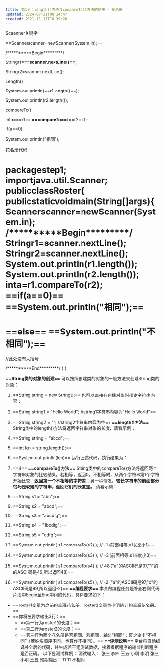 ```yaml
---
title: 第1关：length()方法与compareTo()方法的使用 - 花名册
updated: 2024-07-21T08:14:47
created: 2021-11-17T10:39:28
---
```


Scaanner关键字

==Scannerscanner=newScanner(System.in);==

/\*\*\*\*\*\*\*\*\*\*Begin\*\*\*\*\*\*\*\*\*/

Stringr1=**==scanner.nextLine()==**;

Stringr2=scanner.nextLine();

Length()

System.out.println(==r1.length()==);

System.out.println(r2.length());

compareTo()

inta===r1==.**==compareTo==**(==r2==);

if(a==0)

System.out.println("相同");

花名册代码

packagestep1;
importjava.util.Scanner;
publicclassRoster{
publicstaticvoidmain(String\[\]args){
Scannerscanner=newScanner(System.in);
/\*\*\*\*\*\*\*\*\*\*Begin\*\*\*\*\*\*\*\*\*/
Stringr1=scanner.nextLine();
Stringr2=scanner.nextLine();
System.out.println(r1.length());
System.out.println(r2.length());
inta=r1.compareTo(r2);
==if(a==0)==
==System.out.println("相同");==
====
==else==
==System.out.println("不相同");==
====
//此处没有大括号

/\*\*\*\*\*\*\*\*\*\*End\*\*\*\*\*\*\*\*\*/
}
}

**==String类的对象的创建==**
可以按照创建类的对象的一般方法来创建String类的对象：

1.  ==String string = new String();==
也可以直接在创建对象时指定字符串内容：

1.  ==String string1 = "Hello World"; //string1字符串内容为"Hello World"==
2.  ==String string2 = ""; //string2字符串内容为空==
**==length()方法==**
String类中的length()方法将返回字符串对象的长度，请看示例：

1.  ==String string = "abcd";==
2.  ==int len = string.length();==
3.  ==System.out.println(len)==
运行上述代码，执行结果为：

1.  ==4==
**==compareTo()方法==**
String类中的compareTo()方法将返回两个字符串对象的比较结果，若相等，返回0。不相等时，从两个字符串第1个字符开始比较，**返回第一个不相等的字符差**；另一种情况，**较长字符串的前面部分恰巧是较短的字符串，返回它们的长度差。**
请看示例：

1.  ==String s1 = "abc";==
2.  ==String s2 = "abcd";==
3.  ==String s3 = "abcdfg";==
4.  ==String s4 = "1bcdfg";==
5.  ==String s5 = "cdfg";==
6.  ==System.out.println( s1.compareTo(s2) ); // -1 (前面相等,s1长度小1)==
7.  ==System.out.println( s1.compareTo(s3) ); // -3 (前面相等,s1长度小3)==
8.  ==System.out.println( s1.compareTo(s4) ); // 48 ("a"的ASCII码是97,"1"的的ASCII码是49,所以返回48)==
9.  ==System.out.println( s1.compareTo(s5) ); // -2 ("a"的ASCII码是97,"c"的ASCII码是99,所以返回-2)==
**==编程要求==**
本关的编程任务是补全右侧代码片段中Begin至End中间的代码，具体要求如下：
- ==roster1变量为之前的全班花名册，roster2变量为小明统计的全班花名册。==
- ==你将被要求输出3行：==
  - ==第一行为roster1的长度；==
  - ==第二行为roster2的长度；==
  - ==第三行为两个花名册是否相同，若相同，输出“相同”；反之输出“不相同”（若姓名顺序不同，也算作不相同）。==
**==评测说明==**
平台将自动编译补全后的代码，并生成若干组测试数据，接着根据程序的输出判断程序是否正确。
以下是测试样例：
测试输入： 张三 李四 王五 小明 李明 张三 小明 王五 预期输出： 11 11 不相同

